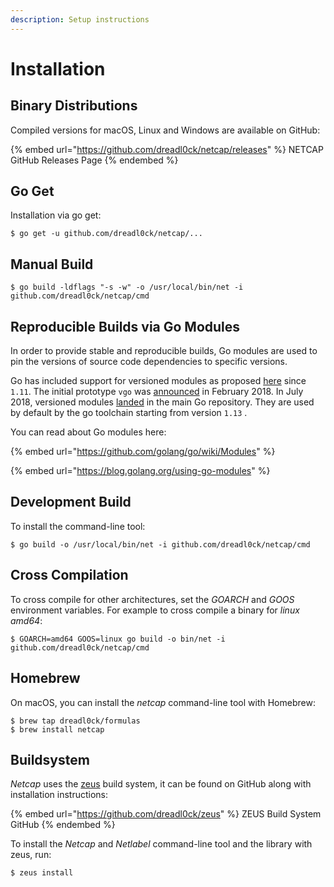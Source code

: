 ```yaml
---
description: Setup instructions
---
```


# Installation

## Binary Distributions

Compiled versions for macOS, Linux and Windows are available on GitHub:

{% embed url="https://github.com/dreadl0ck/netcap/releases" %}
NETCAP GitHub Releases Page
{% endembed %}

## Go Get

Installation via go get:

```
$ go get -u github.com/dreadl0ck/netcap/...
```

## Manual Build

```
$ go build -ldflags "-s -w" -o /usr/local/bin/net -i github.com/dreadl0ck/netcap/cmd
```

## Reproducible Builds via Go Modules

In order to provide stable and reproducible builds, Go modules are used to pin the versions of source code dependencies to specific versions.

Go has included support for versioned modules as proposed [here](https://golang.org/design/24301-versioned-go) since `1.11`. The initial prototype `vgo` was [announced](https://research.swtch.com/vgo) in February 2018. In July 2018, versioned modules [landed](https://groups.google.com/d/msg/golang-dev/a5PqQuBljF4/61QK4JdtBgAJ) in the main Go repository. They are used by default by the go toolchain starting from version `1.13` .

You can read about Go modules here:

{% embed url="https://github.com/golang/go/wiki/Modules" %}

{% embed url="https://blog.golang.org/using-go-modules" %}

## Development Build

To install the command-line tool:

```
$ go build -o /usr/local/bin/net -i github.com/dreadl0ck/netcap/cmd
```

## Cross Compilation

To cross compile for other architectures, set the _GOARCH_ and _GOOS_ environment variables. For example to cross compile a binary for _linux amd64_:

```
$ GOARCH=amd64 GOOS=linux go build -o bin/net -i github.com/dreadl0ck/netcap/cmd
```

## Homebrew

On macOS, you can install the _netcap_ command-line tool with Homebrew:

```
$ brew tap dreadl0ck/formulas
$ brew install netcap
```

## Buildsystem

_Netcap_ uses the [zeus](https://github.com/dreadl0ck/zeus) build system, it can be found on GitHub along with installation instructions:

{% embed url="https://github.com/dreadl0ck/zeus" %}
ZEUS Build System GitHub
{% endembed %}

To install the _Netcap_ and _Netlabel_ command-line tool and the library with zeus, run:

```
$ zeus install
```
